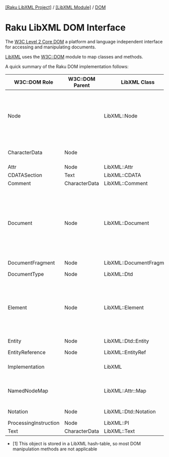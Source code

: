 [[Raku LibXML Project]](https://libxml-raku.github.io)
 / [[LibXML Module]](https://libxml-raku.github.io/LibXML-raku)
 / [DOM](https://libxml-raku.github.io/LibXML-raku/DOM)

Raku LibXML DOM Interface
=========================

The [W3C Level 2 Core DOM](https://www.w3.org/TR/2000/REC-DOM-Level-2-Core-20001113/core.html) a platform and language independent interface for accessing and manipulating documents.

[LibXML](https://libxml-raku.github.io/LibXML-raku) uses the [W3C::DOM](https://libxml-raku.github.io/W3C-DOM-raku) module to map classes and methods.

A quick summary of the Raku DOM implementation follows:

<table class="pod-table">
<thead><tr>
<th>W3C::DOM Role</th> <th>W3C::DOM Parent</th> <th>LibXML Class</th> <th>L1 Methods</th> <th>L2 Methods</th> <th>NYI</th>
</tr></thead>
<tbody>
<tr> <td>Node</td> <td></td> <td>LibXML::Node</td> <td>nodeName nodeValue parentNode childNodes firstChild lastChild previousSibling nextSibling ownerDocument insertBefore replaceChild removeChild appendChild hasChildNodes cloneNode</td> <td>normalize isSupported namespaceURI prefix localName hasAttributes</td> <td></td> </tr> <tr> <td>CharacterData</td> <td>Node</td> <td></td> <td>data length substringData appendData insertData deleteData replaceData</td> <td></td> <td></td> </tr> <tr> <td>Attr</td> <td>Node</td> <td>LibXML::Attr</td> <td>name value</td> <td>ownerElement</td> <td>specified</td> </tr> <tr> <td>CDATASection</td> <td>Text</td> <td>LibXML::CDATA</td> <td></td> <td></td> <td></td> </tr> <tr> <td>Comment</td> <td>CharacterData</td> <td>LibXML::Comment</td> <td></td> <td></td> <td></td> </tr> <tr> <td>Document</td> <td>Node</td> <td>LibXML::Document</td> <td>doctype implementation documentElement createElement createDocumentFragment createTextNode createComment createCDATASection createProcessingInstruction createAttribute createEntityReference getElementsByTagName</td> <td>importNode createElementNS createAttributeNS getElementsByTagNameNS getElementById</td> <td></td> </tr> <tr> <td>DocumentFragment</td> <td>Node</td> <td>LibXML::DocumentFragment</td> <td></td> <td></td> <td></td> </tr> <tr> <td>DocumentType</td> <td>Node</td> <td>LibXML::Dtd</td> <td>name publicId systemId entities notations|</td> <td></td> <td></td> </tr> <tr> <td>Element</td> <td>Node</td> <td>LibXML::Element</td> <td>attributes getAttribute setAttribute removeAttribute getAttributeNode setAttributeNode removeAttributeNode getElementsByTagName</td> <td>getAttributeNS setAttributeNS removeAttributeNS getAttributeNodeNS setAttributeNodeNS getElementsByTagNameNS hasAttribute hasAttributeNS</td> <td></td> </tr> <tr> <td>Entity</td> <td>Node</td> <td>LibXML::Dtd::Entity</td> <td>publicId systemId notationName</td> <td></td> <td></td> </tr> <tr> <td>EntityReference</td> <td>Node</td> <td>LibXML::EntityRef</td> <td></td> <td></td> <td></td> </tr> <tr> <td>Implementation</td> <td></td> <td>LibXML</td> <td>createDocument createDocumentType hasFeature</td> <td></td> <td></td> </tr> <tr> <td>NamedNodeMap</td> <td></td> <td>LibXML::Attr::Map</td> <td>getNamedItem setNamedItem removeNamedItem item length</td> <td>getNamedItemNS setNamedItemNS removeNamedItemNS</td> <td></td> </tr> <tr> <td>Notation</td> <td>Node</td> <td>LibXML::Dtd::Notation</td> <td>nodeName publicId systemId</td> <td>N/A [1]</td> <td></td> </tr> <tr> <td>ProcessingInstruction</td> <td>Node</td> <td>LibXML::PI</td> <td>target data</td> <td></td> <td></td> </tr> <tr> <td>Text</td> <td>CharacterData</td> <td>LibXML::Text</td> <td>splitText</td> <td></td> <td></td> </tr>
</tbody>
</table>

  * [1] This object is stored in a LibXML hash-table, so most DOM manipulation methods are not applicable

